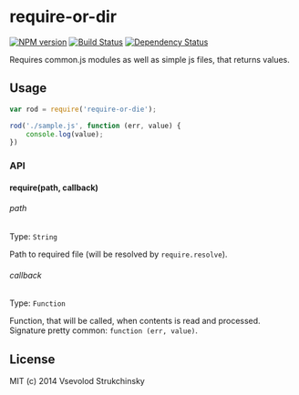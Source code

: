 # require-or-dir

[![NPM version][npm-image]][npm-url] [![Build Status][travis-image]][travis-url] [![Dependency Status][depstat-image]][depstat-url]

Requires common.js modules as well as simple js files, that returns values.

## Usage

```js
var rod = require('require-or-die');

rod('./sample.js', function (err, value) {
    console.log(value);
})
```

### API

#### require(path, callback)

###### path
Type: `String`

Path to required file (will be resolved by `require.resolve`).

###### callback
Type: `Function`

Function, that will be called, when contents is read and processed. Signature pretty common: `function (err, value)`.

## License

MIT (c) 2014 Vsevolod Strukchinsky

[npm-url]: https://npmjs.org/package/gulp-bh
[npm-image]: http://img.shields.io/npm/v/gulp-bh.svg?style=flat

[travis-url]: http://travis-ci.org/floatdrop/gulp-bh
[travis-image]: http://img.shields.io/travis/floatdrop/gulp-bh.svg?branch=master&style=flat

[depstat-url]: https://david-dm.org/floatdrop/gulp-bh
[depstat-image]: http://img.shields.io/david/floatdrop/gulp-bh.svg?style=flat
